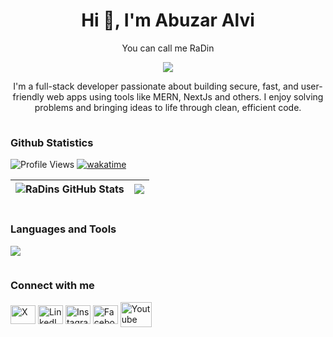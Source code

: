 <h1 align="center">
	Hi 👋, I'm Abuzar Alvi
</h1>

<p align="center">
	You can call me RaDin
</p>

<p align="center">
  <img src="https://readme-typing-svg.herokuapp.com?lines=Welcome+to+my+Github+Profile+:);Full-Stack+Web+Developer&center=true&width=380&height=45">
</p>

<p align="center">
	I'm a full-stack developer passionate about building secure, fast, and user-friendly web apps using tools like MERN, NextJs and others. I enjoy solving problems and bringing ideas to life through clean, efficient code.
</p>

<img height="1px" width="100%" src="https://d3qttbgs69tf9a.cloudfront.net/p5plej%2Fpreview%2F66410413%2Fmain_large.png?response-content-disposition=inline%3Bfilename%3D%22main_large.png%22%3B&response-content-type=image%2Fpng&Expires=1745245637&Signature=Ao9lSTecqZsBuiKoaeobh63UdTP1E-ZUi4ZWSIYhfcU2Qp0L6B2niy2gzBw6ZHgrUImdyvP5iHPbC0Z9qHToRch8GHAaJt4MEvLFdhv5o~JR1koH1l6Hu~oXWj~Y3q9bHPfOlD-X1k68kwIsjwgJanLU9UpOtG4p1s-gjW6VJd9c777TqcJsl9k90FaPeFGSjfC5lw-nT3qeOY3bTwHxM4IQjrLOMFohCra8qQCkU~LtS-t4u1CqXrvNVN115u4yONzeUM1GKGt-em~GdfImU3YGC2GiHVot8byGa0YUq-EH5CXExk14zWwnVXuii6ULvocQN1daAETEVwo8Kxn5CA__&Key-Pair-Id=APKAJT5WQLLEOADKLHBQ">

<h3 align="left">Github Statistics</h3>

![Profile Views](https://komarev.com/ghpvc/?username=RaDins-18&style=flat&color=blue)
[![wakatime](https://wakatime.com/badge/user/efbb3c19-b3aa-4eec-9f2a-0fb4766dc89d.svg)](https://wakatime.com/@efbb3c19-b3aa-4eec-9f2a-0fb4766dc89d)

| <img src="https://github-readme-stats.vercel.app/api?username=abuzar-alvi&show_icons=true&theme=github_dark&count_private=true&include_all_commits=true&hide_border=true" alt="RaDins GitHub Stats" /> | <img src="https://github-readme-streak-stats.herokuapp.com/?user=abuzar-alvi&theme=github-dark-blue&count_private=true&include_all_commits=true&hide_border=true" /> |
| -------------------------------------------------------------------------------------------------------------------------------------------------------------------------------------------------------- | --------------------------------------------------------------------------------------------------------------------------------------------------------------- |

<img height="1px" width="100%" src="https://d3qttbgs69tf9a.cloudfront.net/p5plej%2Fpreview%2F66410413%2Fmain_large.png?response-content-disposition=inline%3Bfilename%3D%22main_large.png%22%3B&response-content-type=image%2Fpng&Expires=1745245637&Signature=Ao9lSTecqZsBuiKoaeobh63UdTP1E-ZUi4ZWSIYhfcU2Qp0L6B2niy2gzBw6ZHgrUImdyvP5iHPbC0Z9qHToRch8GHAaJt4MEvLFdhv5o~JR1koH1l6Hu~oXWj~Y3q9bHPfOlD-X1k68kwIsjwgJanLU9UpOtG4p1s-gjW6VJd9c777TqcJsl9k90FaPeFGSjfC5lw-nT3qeOY3bTwHxM4IQjrLOMFohCra8qQCkU~LtS-t4u1CqXrvNVN115u4yONzeUM1GKGt-em~GdfImU3YGC2GiHVot8byGa0YUq-EH5CXExk14zWwnVXuii6ULvocQN1daAETEVwo8Kxn5CA__&Key-Pair-Id=APKAJT5WQLLEOADKLHBQ">

<h3 align="left">Languages and Tools</h3>
<p align="left">
	<img src="https://skillicons.dev/icons?i=html,css,js,python,react,figma,git,mongodb,nodejs,express,nextjs,tailwind,ts,vscode,postman"/>
</p>

<img height="1px" width="100%" src="https://d3qttbgs69tf9a.cloudfront.net/p5plej%2Fpreview%2F66410413%2Fmain_large.png?response-content-disposition=inline%3Bfilename%3D%22main_large.png%22%3B&response-content-type=image%2Fpng&Expires=1745245637&Signature=Ao9lSTecqZsBuiKoaeobh63UdTP1E-ZUi4ZWSIYhfcU2Qp0L6B2niy2gzBw6ZHgrUImdyvP5iHPbC0Z9qHToRch8GHAaJt4MEvLFdhv5o~JR1koH1l6Hu~oXWj~Y3q9bHPfOlD-X1k68kwIsjwgJanLU9UpOtG4p1s-gjW6VJd9c777TqcJsl9k90FaPeFGSjfC5lw-nT3qeOY3bTwHxM4IQjrLOMFohCra8qQCkU~LtS-t4u1CqXrvNVN115u4yONzeUM1GKGt-em~GdfImU3YGC2GiHVot8byGa0YUq-EH5CXExk14zWwnVXuii6ULvocQN1daAETEVwo8Kxn5CA__&Key-Pair-Id=APKAJT5WQLLEOADKLHBQ">

<h3 align="left">Connect with me</h3>
<p align="left">
	<a href="#" target="blank"><img align="center" src="https://raw.githubusercontent.com/rahuldkjain/github-profile-readme-generator/master/src/images/icons/Social/twitter.svg" alt="X" height="30" width="40" /></a>
	<a href="#" target="blank"><img align="center" src="https://raw.githubusercontent.com/rahuldkjain/github-profile-readme-generator/master/src/images/icons/Social/linked-in-alt.svg" alt="LinkedIn" height="30" width="40" /></a>
	<a href="#" target="blank"><img align="center" src="https://raw.githubusercontent.com/rahuldkjain/github-profile-readme-generator/master/src/images/icons/Social/instagram.svg" alt="Instagram" height="30" width="40" /></a>
	<a href="#" target="blank"><img align="center" src="https://raw.githubusercontent.com/rahuldkjain/github-profile-readme-generator/master/src/images/icons/Social/facebook.svg" alt="Facebook" height="30" width="40" /></a>
	<a href="#" target="blank"><img align="center" src="https://raw.githubusercontent.com/rahuldkjain/github-profile-readme-generator/master/src/images/icons/Social/youtube.svg" alt="Youtube" height="40" width="50" /></a>
</p>
